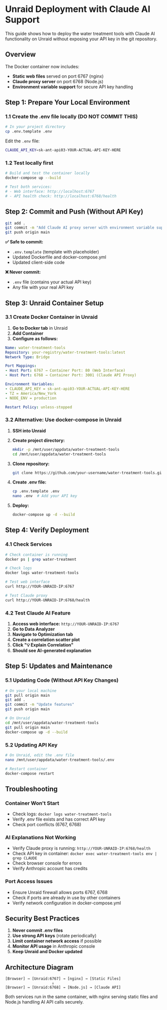 # Unraid Deployment with Claude AI Support

This guide shows how to deploy the water treatment tools with Claude AI functionality on Unraid without exposing your API key in the git repository.

## Overview

The Docker container now includes:
- **Static web files** served on port 6767 (nginx)
- **Claude proxy server** on port 6768 (Node.js)
- **Environment variable support** for secure API key handling

## Step 1: Prepare Your Local Environment

### 1.1 Create the .env file locally (DO NOT COMMIT THIS)

```bash
# In your project directory
cp .env.template .env
```

Edit the `.env` file:
```bash
CLAUDE_API_KEY=sk-ant-api03-YOUR-ACTUAL-API-KEY-HERE
```

### 1.2 Test locally first

```bash
# Build and test the container locally
docker-compose up --build

# Test both services:
# - Web interface: http://localhost:6767
# - API health check: http://localhost:6768/health
```

## Step 2: Commit and Push (Without API Key)

```bash
git add .
git commit -m "Add Claude AI proxy server with environment variable support"
git push origin main
```

**✅ Safe to commit:**
- `.env.template` (template with placeholder)
- Updated Dockerfile and docker-compose.yml
- Updated client-side code

**❌ Never commit:**
- `.env` file (contains your actual API key)
- Any file with your real API key

## Step 3: Unraid Container Setup

### 3.1 Create Docker Container in Unraid

1. **Go to Docker tab** in Unraid
2. **Add Container**
3. **Configure as follows:**

```yaml
Name: water-treatment-tools
Repository: your-registry/water-treatment-tools:latest
Network Type: Bridge

Port Mappings:
- Host Port: 6767 → Container Port: 80 (Web Interface)
- Host Port: 6768 → Container Port: 3001 (Claude API Proxy)

Environment Variables:
- CLAUDE_API_KEY = sk-ant-api03-YOUR-ACTUAL-API-KEY-HERE
- TZ = America/New_York
- NODE_ENV = production

Restart Policy: unless-stopped
```

### 3.2 Alternative: Use docker-compose in Unraid

1. **SSH into Unraid**
2. **Create project directory:**
   ```bash
   mkdir -p /mnt/user/appdata/water-treatment-tools
   cd /mnt/user/appdata/water-treatment-tools
   ```

3. **Clone repository:**
   ```bash
   git clone https://github.com/your-username/water-treatment-tools.git .
   ```

4. **Create .env file:**
   ```bash
   cp .env.template .env
   nano .env  # Add your API key
   ```

5. **Deploy:**
   ```bash
   docker-compose up -d --build
   ```

## Step 4: Verify Deployment

### 4.1 Check Services

```bash
# Check container is running
docker ps | grep water-treatment

# Check logs
docker logs water-treatment-tools

# Test web interface
curl http://YOUR-UNRAID-IP:6767

# Test Claude proxy
curl http://YOUR-UNRAID-IP:6768/health
```

### 4.2 Test Claude AI Feature

1. **Access web interface:** `http://YOUR-UNRAID-IP:6767`
2. **Go to Data Analyzer**
3. **Navigate to Optimization tab**
4. **Create a correlation scatter plot**
5. **Click "💡 Explain Correlation"**
6. **Should see AI-generated explanation**

## Step 5: Updates and Maintenance

### 5.1 Updating Code (Without API Key Changes)

```bash
# On your local machine
git pull origin main
git add .
git commit -m "Update features"
git push origin main

# On Unraid
cd /mnt/user/appdata/water-treatment-tools
git pull origin main
docker-compose up -d --build
```

### 5.2 Updating API Key

```bash
# On Unraid, edit the .env file
nano /mnt/user/appdata/water-treatment-tools/.env

# Restart container
docker-compose restart
```

## Troubleshooting

### Container Won't Start
- Check logs: `docker logs water-treatment-tools`
- Verify .env file exists and has correct API key
- Check port conflicts (6767, 6768)

### AI Explanations Not Working
- Verify Claude proxy is running: `http://YOUR-UNRAID-IP:6768/health`
- Check API key in container: `docker exec water-treatment-tools env | grep CLAUDE`
- Check browser console for errors
- Verify Anthropic account has credits

### Port Access Issues
- Ensure Unraid firewall allows ports 6767, 6768
- Check if ports are already in use by other containers
- Verify network configuration in docker-compose.yml

## Security Best Practices

1. **Never commit .env files**
2. **Use strong API keys** (rotate periodically)
3. **Limit container network access** if possible
4. **Monitor API usage** in Anthropic console
5. **Keep Unraid and Docker updated**

## Architecture Diagram

```
[Browser] → [Unraid:6767] → [nginx] → [Static Files]
                     ↓
[Browser] → [Unraid:6768] → [Node.js] → [Claude API]
```

Both services run in the same container, with nginx serving static files and Node.js handling AI API calls securely.